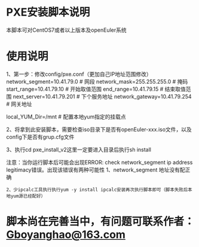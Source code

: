 # PXE安装脚本说明
本脚本可对CentOS7或者以上版本及openEuler系统

# 使用说明
1、第一步：修改config/pxe.conf（更加自己IP地址范围修改）
network_segment=10.41.79.0     # 网段
network_mask=255.255.255.0     # 掩码
start_range=10.41.79.10        # 开始取值范围
end_range=10.41.79.15          # 结束取值范围
next_server=10.41.79.201       # 下个服务地址
network_gateway=10.41.79.254   # 网关地址

local_YUM_Dir=/mnt             # 配置本地yum指定的挂载点

2、将拿到此安装脚本，需要检查iso目录下是否有openEuler-xxx.iso文件，以及config下是否有grup.cfg文件

3、执行cd pxe_install_v2这里一定要进入目录后执行sh install

注意：当你运行脚本后可能会出现ERROR: check network_segment ip address legitimacy错误。出现该错误有两种可能性
	1、network_segment 地址没有配正确
	
	2、少ipcalc工具执行执行yum -y install ipcalc安装再次执行脚本即可（脚本失败后本地yum源已经配好）


# 脚本尚在完善当中，有问题可联系作者：Gboyanghao@163.com